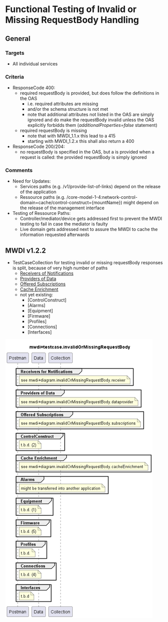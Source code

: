# Functional Testing of Invalid or Missing RequestBody Handling


## General

### Targets
- All individual services

### Criteria
- ResponseCode 400:
  - required requestBody is provided, but does follow the definitions in the OAS
    - i.e. required attributes are missing
    - and/or the schema structure is not met
    - note that additional attributes not listed in the OAS are simply ignored and do make the requestBody invalid unless the OAS explicitly forbidds them (*additionalProperties=false* statement) 
  - required requestBody is missing
    - note that with MWDI_1.1.x this lead to a 415
    - starting with MWDI_1.2.x this shall also return a 400
- ResponseCode 200/204:
  - no requestBody is specified in the OAS, but a is provided when a request is called: the provided requestBody is simply ignored

### Comments  
- Need for Updates:  
  - Services paths (e.g. /v1/provide-list-of-links) depend on the release of the application  
  - Ressource paths (e.g. /core-model-1-4:network-control-domain=cache/control-construct={mountName}) might depend on the release of the management interface  
- Testing of Ressource Paths:  
  - Controller/mediator/device gets addressed first to prevent the MWDI testing to fail in case the mediator is faulty  
  - Live domain gets addressed next to assure the MWDI to cache the information requested afterwards


## MWDI v1.2.2  
- TestCaseCollection for testing invalid or missing requestBody responses is split, because of very high number of paths  
  - [Receivers of Notifications](./v1.2.2/Receiver/)  
  - [Providers of Data](./v1.2.2/Dataprovider/)  
  - [Offered Subscriptions](./v1.2.2/Subscriptions/)  
  - [Cache Enrichment](./v1.2.2/CacheEnrichment)  
  - not yet existing:
    - [ControlConstruct]  
    - [Alarms]  
    - [Equipment]  
    - [Firmware]  
    - [Profiles]  
    - [Connections]  
    - [Interfaces]  

![Overview](./mwdi+diagram.invalidOrMissingRequestBody.png)  


